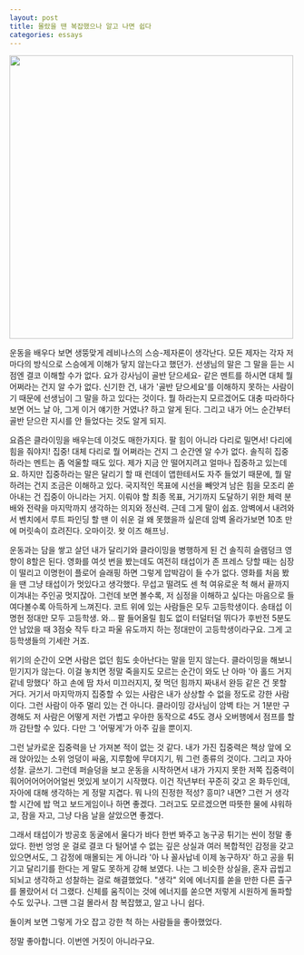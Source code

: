 ```yaml
---
layout: post
title: 몰랐을 땐 복잡했으나 알고 나면 쉽다
categories: essays
---
```


<img src="{{ site.baseurl }}/thumbnails/230313/thumbnail.jpeg" width="500" />

  운동을 배우다 보면 생뚱맞게 레비나스의 스승-제자론이 생각난다. 모든 제자는 각자 저마다의 방식으로 스승에게 이해가 닿지 않는다고 했던가. 선생님의 말은 그 말을 듣는 시점엔 결코 이해할 수가 없다. 요가 강사님이 골반 닫으세요- 같은 멘트를 하시면 대체 뭘 어쩌라는 건지 알 수가 없다. 신기한 건, 내가 '골반 닫으세요'를 이해하지 못하는 사람이기 때문에 선생님이 그 말을 하고 있다는 것이다. 뭘 하라는지 모르겠어도 대충 따라하다 보면 어느 날 아, 그게 이거 얘기한 거였나? 하고 알게 된다. 그리고 내가 어느 순간부터 골반 닫으란 지시를 안 들었다는 것도 알게 되지. 

  요즘은 클라이밍을 배우는데 이것도 매한가지다. 팔 힘이 아니라 다리로 밀면서! 다리에 힘을 줘야지! 집중! 대체 다리로 뭘 어쩌라는 건지 그 순간엔 알 수가 없다. 솔직히 집중하라는 멘트는 좀 억울할 때도 있다. 제가 지금 안 떨어지려고 얼마나 집중하고 있는데요. 하지만 집중하라는 말은 달리기 할 때 런데이 앱한테서도 자주 들었기 때문에, 뭘 말하려는 건지 조금은 이해하고 있다. 국지적인 목표에 시선을 빼앗겨 남은 힘을 모조리 쏟아내는 건 집중이 아니라는 거지. 이뤄야 할 최종 목표, 거기까지 도달하기 위한 체력 분배와 전략을 마지막까지 생각하는 의지와 정신력. 근데 그게 말이 쉽죠. 암벽에서 내려와서 벤치에서 루트 파인딩 할 땐 이 쉬운 걸 왜 못했을까 싶은데 암벽 올라가보면 10초 만에 머릿속이 흐려진다. 오마이갓. 왓 이즈 해프닝. 

  운동과는 담을 쌓고 살던 내가 달리기와 클라이밍을 병행하게 된 건 솔직히 슬램덩크 영향이 8할은 된다. 영화를 여섯 번을 봤는데도 여전히 태섭이가 존 프레스 당할 때는 심장이 떨리고 이명헌이 플로어 슬래핑 하면 그렇게 압박감이 들 수가 없다. 영화를 처음 봤을 땐 그냥 태섭이가 멋있다고 생각했다. 무섭고 떨려도 센 척 여유로운 척 해서 끝까지 이겨내는 주인공 멋지잖아. 그런데 보면 볼수록, 저 심정을 이해하고 싶다는 마음으로 들여다볼수록 아득하게 느껴진다. 코트 위에 있는 사람들은 모두 고등학생이다. 송태섭 이명헌 정대만 모두 고등학생. 와... 팔 들어올릴 힘도 없이 터덜터덜 뛰다가 후반전 5분도 안 남았을 때 3점슛 작두 타고 파울 유도까지 하는 정대만이 고등학생이라구요. 그게 고등학생들의 기세란 거죠. ​

  위기의 순간이 오면 사람은 없던 힘도 솟아난다는 말을 믿지 않는다. 클라이밍을 해보니 믿기지가 않는다. 이걸 놓치면 정말 죽을지도 모르는 순간이 와도 난 아마 '아 홀드 거지 같네 망했다' 하고 손에 땀 차서 미끄러지지, 젖 먹던 힘까지 짜내서 완등 같은 건 못할 거다. 거기서 마지막까지 집중할 수 있는 사람은 내가 상상할 수 없을 정도로 강한 사람이다. 그런 사람이 아주 멀리 있는 건 아니다. 클라이밍 강사님이 암벽 타는 거 1분만 구경해도 저 사람은 어떻게 저런 가볍고 우아한 동작으로 45도 경사 오버행에서 점프를 할까 감탄할 수 있다. 다만 그 '어떻게'가 아주 깊을 뿐이지. 

그런 날카로운 집중력을 난 가져본 적이 없는 것 같다. 내가 가진 집중력은 책상 앞에 오래 앉아있는 소위 엉덩이 싸움, 지루함에 무뎌지기, 뭐 그런 종류의 것이다. 그리고 자아성찰. 글쓰기. 그런데 퍼슬덩을 보고 운동을 시작하면서 내가 가지지 못한 저쪽 집중력이 훠어어어어어어얼씬 멋있게 보이기 시작했다. 이건 작년부터 꾸준히 갖고 온 화두인데, 자아에 대해 생각하는 게 정말 지겹다. 뭐 나의 진정한 적성? 흥미? 내면? 그런 거 생각할 시간에 밥 먹고 보드게임이나 하면 좋겠다. 그러고도 모르겠으면 따뜻한 물에 샤워하고, 잠을 자고, 그냥 다음 날을 살았으면 좋겠다.

  그래서 태섭이가 방공호 동굴에서 울다가 바다 한번 봐주고 농구공 튀기는 씬이 정말 좋았다. 한번 엉엉 운 걸로 결코 다 털어낼 수 없는 깊은 상실과 여러 복합적인 감정을 갖고 있으면서도, 그 감정에 매몰되는 게 아니라 '아 나 꼴사납네 이제 농구하자' 하고 공을 튀기고 달리기를 한다는 게 말도 못하게 강해 보였다. 나는 그 비슷한 상실을, 혼자 곱씹고 되뇌고 생각하고 성찰하는 걸로 해결했었다. "생각" 외에 에너지를 쏟을 만한 다른 출구를 몰랐어서 더 그랬다. 신체를 움직이는 것에 에너지를 쏟으면 저렇게 시원하게 돌파할 수도 있구나. 그땐 그걸 몰라서 참 복잡했고, 알고 나니 쉽다.

  돌이켜 보면 그렇게 가오 잡고 강한 척 하는 사람들을 좋아했었다. ​
  
  정말 좋아합니다. 이번엔 거짓이 아니라구요.
